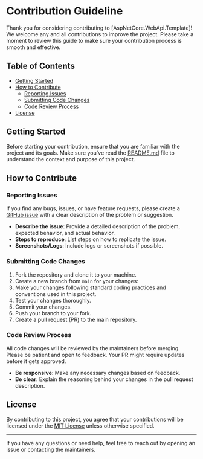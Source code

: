 # Contribution Guideline

Thank you for considering contributing to [AspNetCore.WebApi.Template]! We welcome any and all contributions to improve the project. Please take a moment to review this guide to make sure your contribution process is smooth and effective.

## Table of Contents

- [Getting Started](#getting-started)
- [How to Contribute](#how-to-contribute)
  - [Reporting Issues](#reporting-issues)
  - [Submitting Code Changes](#submitting-code-changes)
  - [Code Review Process](#code-review-process)
- [License](#license)

## Getting Started

Before starting your contribution, ensure that you are familiar with the project and its goals. Make sure you've read the [README.md](README.md) file to understand the context and purpose of this project.

## How to Contribute

### Reporting Issues

If you find any bugs, issues, or have feature requests, please create a [GitHub issue](https://github.com/sayeed1999/AspNetCore.WebApi.Template/issues) with a clear description of the problem or suggestion.

- **Describe the issue**: Provide a detailed description of the problem, expected behavior, and actual behavior.
- **Steps to reproduce**: List steps on how to replicate the issue.
- **Screenshots/Logs**: Include logs or screenshots if possible.

### Submitting Code Changes

1. Fork the repository and clone it to your machine.
2. Create a new branch from `main` for your changes:
3. Make your changes following standard coding practices and conventions used in this project.
4. Test your changes thoroughly.
5. Commit your changes.
6. Push your branch to your fork.
7. Create a pull request (PR) to the main repository.

### Code Review Process

All code changes will be reviewed by the maintainers before merging. Please be patient and open to feedback. Your PR might require updates before it gets approved.

- **Be responsive**: Make any necessary changes based on feedback.
- **Be clear**: Explain the reasoning behind your changes in the pull request description.

## License

By contributing to this project, you agree that your contributions will be licensed under the [MIT License](LICENSE) unless otherwise specified.

---

If you have any questions or need help, feel free to reach out by opening an issue or contacting the maintainers.
